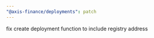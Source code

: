 ```yaml
---
"@axis-finance/deployments": patch
---
```


fix create deployment function to include registry address
